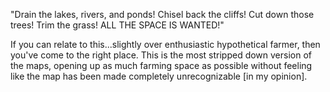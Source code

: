 "Drain the lakes, rivers, and ponds! Chisel back the cliffs! Cut down those trees! Trim the grass! ALL THE SPACE IS WANTED!"​

If you can relate to this...slightly over enthusiastic hypothetical farmer, then you've come to the right place. This is the most stripped down version of the maps, opening up as much farming space as possible without feeling like the map has been made completely unrecognizable [in my opinion]. 
